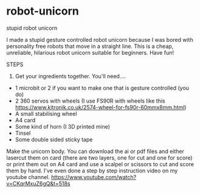 # robot-unicorn
stupid robot unicorn

I made a stupid gesture controlled robot unicorn because I was bored with personality free robots that move in a straight line. This is a cheap, unreliable, hilarious robot unicorn suitable for beginners. Have fun!

STEPS

1. Get your ingredients together. You'll need.... 

- 1 microbit or 2 if you want to make one that is gesture controlled (you do)
- 2 360 servos with wheels (I use FS90R with wheels like this https://www.kitronik.co.uk/2574-wheel-for-fs90r-60mmx8mm.html)
- A small stabilising wheel 
- A4 card
- Some kind of horn (I 3D printed mine)
- Tinsel 
- Some double sided sticky tape

Make the unicorn body. You can download the ai or pdf files and either lasercut them on card (there are two layers, one for cut and one for score) or print them out on A4 card and use a scalpel or scissors to cut and score them by hand. I've even done a step by step instruction video on my youtube channel.
https://www.youtube.com/watch?v=CKqrMxuZ6gQ&t=518s
